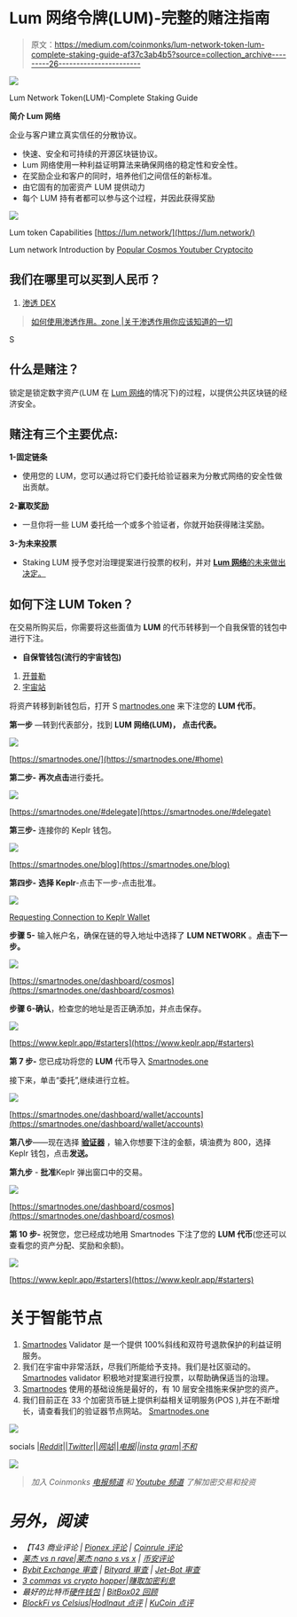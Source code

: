 # Lum 网络令牌(LUM)-完整的赌注指南

> 原文：<https://medium.com/coinmonks/lum-network-token-lum-complete-staking-guide-af37c3ab4b5?source=collection_archive---------26----------------------->

![](img/4fd64d8a25fca762cad330e34cb63225.png)

Lum Network Token(LUM)-Complete Staking Guide

**简介 Lum 网络**

企业与客户建立真实信任的分散协议。

*   快速、安全和可持续的开源区块链协议。
*   Lum 网络使用一种利益证明算法来确保网络的稳定性和安全性。
*   在奖励企业和客户的同时，培养他们之间信任的新标准。
*   由它固有的加密资产 LUM 提供动力
*   每个 LUM 持有者都可以参与这个过程，并因此获得奖励

![](img/4d2f75669701accb0f963d17f3427f45.png)

Lum token Capabilities [https://lum.network/](https://lum.network/)

Lum network Introduction by [Popular Cosmos Youtuber Cryptocito](https://www.youtube.com/channel/UCE1JHFSfUWcXVyzV3KGA9Fw)

## **我们在哪里可以买到人民币？**

1.  [渗透 DEX](https://frontier.osmosis.zone/?from=ATOM&to=OSMO)

> [如何使用渗透作用。zone |关于渗透作用你应该知道的一切](https://smartnodes.medium.com/how-to-use-osmosis-zone-everything-you-should-know-about-osmosis-9561a076faff)

S

## 什么是赌注？

锁定是锁定数字资产(LUM 在 [Lum 网络](https://lum.network/)的情况下)的过程，以提供公共区块链的经济安全。

## 赌注有三个主要优点:

**1-固定链条**

*   使用您的 LUM，您可以通过将它们委托给验证器来为分散式网络的安全性做出贡献。

**2-赢取奖励**

*   一旦你将一些 LUM 委托给一个或多个验证者，你就开始获得赌注奖励。

**3-为未来投票**

*   Staking LUM 授予您对治理提案进行投票的权利，并对 [**Lum 网络**的未来做出决定。](https://lum.network/)

## **如何下注 LUM Token？**

在交易所购买后，你需要将这些面值为 **LUM** 的代币转移到一个自我保管的钱包中进行下注。

*   **自保管钱包(流行的宇宙钱包)**

1.  [开普勒](https://wallet.keplr.app/#/dashboard)
2.  [宇宙站](https://wallet.cosmostation.io/cosmos)

将资产转移到新钱包后，打开 S [martnodes.one](https://smartnodes.one/) 来下注您的 **LUM 代币**。

**第一步** —转到代表部分，找到 **LUM 网络(LUM)，** **点击代表。**

![](img/57cf728b16f472757443a94829d1e51b.png)

[https://smartnodes.one/](https://smartnodes.one/#home)

**第二步-** **再次点击**进行委托。

![](img/9ac981fc47d22a68259c1605b82590e5.png)

[https://smartnodes.one/#delegate](https://smartnodes.one/#delegate)

**第三步-** 连接你的 Keplr 钱包。

![](img/c5fbf37062f75a38eec29e53bf8b133c.png)

[https://smartnodes.one/blog](https://smartnodes.one/blog)

**第四步-** **选择 Keplr**-点击下一步-点击批准。

![](img/d8fbe5e06c44e8533863cdf46d217c93.png)

[Requesting Connection to Keplr Wallet](https://www.keplr.app/)

**步骤 5-** 输入帐户名，确保在链的导入地址中选择了 **LUM NETWORK** 。**点击下一步。**

![](img/29303177b0038d7e9ced1152abee0000.png)

[https://smartnodes.one/dashboard/cosmos](https://smartnodes.one/dashboard/cosmos)

**步骤 6-确认**，检查您的地址是否正确添加，并点击保存。

![](img/79e3b6873026a9fb1159d61e828ca595.png)

[https://www.keplr.app/#starters](https://www.keplr.app/#starters)

**第 7 步-** 您已成功将您的 **LUM** 代币导入 [Smartnodes.one](http://smartnodes.one/)

接下来，单击“委托”,继续进行立桩。

![](img/b7f8631e808a1e9ba8ec8228f8336957.png)

[https://smartnodes.one/dashboard/wallet/accounts](https://smartnodes.one/dashboard/wallet/accounts)

**第八步**——现在选择 [**验证器**](http://smartnodes.one/) ，输入你想要下注的金额，填油费为 800，选择 Keplr 钱包，点击**发送。**

**第九步** - **批准**Keplr 弹出窗口中的交易。

![](img/0fe3c0bb0975c929a00767628b0952cc.png)

[https://smartnodes.one/dashboard/cosmos](https://smartnodes.one/dashboard/cosmos)

**第 10 步-** 祝贺您，您已经成功地用 Smartnodes 下注了您的 **LUM 代币**(您还可以查看您的资产分配、奖励和余额)。

![](img/54f254043f1301a80da32882971b2bb4.png)

[https://www.keplr.app/#starters](https://www.keplr.app/#starters)

# 关于智能节点

1.  [Smartnodes](http://smartnodes.one/) Validator 是一个提供 100%斜线和双符号退款保护的利益证明服务。
2.  我们在宇宙中非常活跃，尽我们所能给予支持。我们是社区驱动的。 [Smartnodes](https://smartnodes.one/#choose) validator 积极地对提案进行投票，以帮助确保适当的治理。
3.  [Smartnodes](https://smartnodes.one/#faq) 使用的基础设施是最好的，有 10 层安全措施来保护您的资产。
4.  我们目前正在 33 个加密货币链上提供利益相关证明服务(POS ),并在不断增长，请查看我们的验证器节点网站。 [Smartnodes.one](https://smartnodes.one/dashboard/)

![](img/05b14b6e06c2e69f91d3dcf01b4beee4.png)

socials |[*Reddit*](https://www.reddit.com/r/smart_nodes/)|[|*Twitter*](https://twitter.com/nodes_smart)|[|*网站*](https://smartnodes.one/)|[|*电报*](https://t.me/smartnodesvalidators)*|[|*insta gram*](https://www.instagram.com/smartnodes_validator/)*|*[*不和*](https://discord.gg/TA3UVPwn6D)*

*![](img/07c16101302171c7593afa072a7c7fe9.png)*

> **加入 Coinmonks* [*电报频道*](https://t.me/coincodecap) *和* [*Youtube 频道*](https://www.youtube.com/c/coinmonks/videos) *了解加密交易和投资**

# *另外，阅读*

*   *【T43 商业评论 | [Pionex 评论](https://coincodecap.com/pionex-review-exchange-with-crypto-trading-bot) | [Coinrule 评论](/coinmonks/coinrule-review-2021-a-beginner-friendly-crypto-trading-bot-daf0504848ba)*
*   *[莱杰 vs n rave](/coinmonks/ledger-vs-ngrave-zero-7e40f0c1d694)|[莱杰 nano s vs x](/coinmonks/ledger-nano-s-vs-x-battery-hardware-price-storage-59a6663fe3b0) | [币安评论](/coinmonks/binance-review-ee10d3bf3b6e)*
*   *[Bybit Exchange 审查](/coinmonks/bybit-exchange-review-dbd570019b71) | [Bityard 审查](https://coincodecap.com/bityard-reivew) | [Jet-Bot 审查](https://coincodecap.com/jet-bot-review)*
*   *[3 commas vs crypto hopper](/coinmonks/3commas-vs-pionex-vs-cryptohopper-best-crypto-bot-6a98d2baa203)|[赚取加密利息](/coinmonks/earn-crypto-interest-b10b810fdda3)*
*   *最好的比特币[硬件钱包](/coinmonks/hardware-wallets-dfa1211730c6) | [BitBox02 回顾](/coinmonks/bitbox02-review-your-swiss-bitcoin-hardware-wallet-c36c88fff29)*
*   *[BlockFi vs Celsius](/coinmonks/blockfi-vs-celsius-vs-hodlnaut-8a1cc8c26630)|[Hodlnaut 点评](/coinmonks/hodlnaut-review-best-way-to-hodl-is-to-earn-interest-on-your-bitcoin-6658a8c19edf) | [KuCoin 点评](https://coincodecap.com/kucoin-review)*